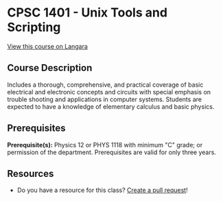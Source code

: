 # CPSC 1401 - Unix Tools and Scripting

[View this course on Langara](https://langara.ca/programs-and-courses/courses/CPSC/1401.html)

## Course Description

Includes a thorough, comprehensive, and practical coverage of basic electrical and electronic concepts and circuits with special emphasis on trouble shooting and applications in computer systems. Students are expected to have a knowledge of elementary calculus and basic physics.

## Prerequisites

**Prerequisite(s):** Physics 12 or PHYS 1118 with minimum "C" grade; or permission of the department. Prerequisites are valid for only three years.

## Resources

- Do you have a resource for this class? [Create a pull request](https://github.com/langaracs/course-resources/compare)!

